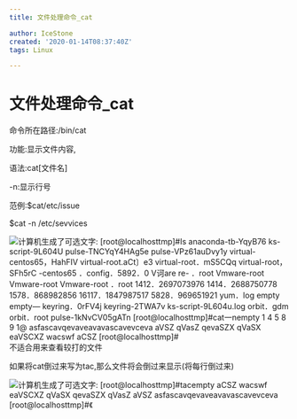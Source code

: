 ```yaml
---
title: 文件处理命令_cat

author: IceStone
created: '2020-01-14T08:37:40Z'
tags: Linux

---
```


# 文件处理命令_cat

命令所在路径:/bin/cat

功能:显示文件内容,

语法:cat[文件名]

-n:显示行号

范例:$cat/etc/issue

$cat -n /etc/sevvices

![计算机生成了可选文字:
[root@localhosttmp]#Is
anaconda-tb-YqyB76
ks-script-9L604U
pulse-TNCYqY4HAg5e
pulse-VPz61auDvy1y
virtual-centos65，HahFIV
virtual-root.aCt〕e3
virtual-root．mS5CQq
virtual-root，SFh5rC
-centos65
．config．5892．0
V诃are
re-
．root
Vmware-root
Vmware-root
Vmware-root
．root
1412．2697073976
1414．2688750778
1578．868982856
16117．1847987517
5828．969651921
yum．log
empty
empty—
keyring．0rFV4j
keyring-2TWA7v
ks-script-9L604u.log
orbit．gdm
orbit．root
pulse-1kNvCV05gATn
[root@localhosttmp]#cat一nempty
1
4
5
8
9
1@
asfascavqevaveavavascavevceva
aVSZ
qVasZ
qevaSZX
qVaSX
eaVSCXZ
wacswf
aCSZ
[root@localhosttmp]#](images/f3d480a3-e515-41d1-83ce-5cfaeaa950e9.png)不适合用来查看较打的文件


 
如果将cat倒过来写为tac,那么文件将会倒过来显示(将每行倒过来)

![计算机生成了可选文字:
[root@localhosttmp]#tacempty
aCSZ
wacswf
eaVSCXZ
qVaSX
qevaSZX
qVasZ
aVSZ
asfascavqevaveavavascavevceva
[root@localhosttmp]#《](images/a264c7a6-59df-4ca0-97e4-b0758d6de0cd.png) 

 
